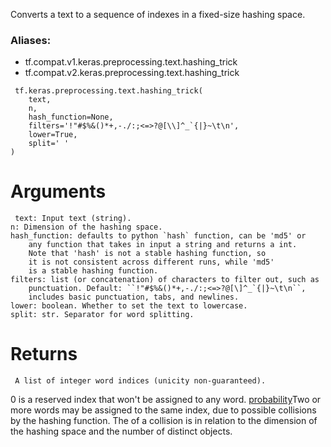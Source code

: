Converts a text to a sequence of indexes in a fixed-size hashing space.
### Aliases:
- tf.compat.v1.keras.preprocessing.text.hashing_trick
- tf.compat.v2.keras.preprocessing.text.hashing_trick

```
 tf.keras.preprocessing.text.hashing_trick(
    text,
    n,
    hash_function=None,
    filters='!"#$%&()*+,-./:;<=>?@[\\]^_`{|}~\t\n',
    lower=True,
    split=' '
)
```
# Arguments

```
 text: Input text (string).
n: Dimension of the hashing space.
hash_function: defaults to python `hash` function, can be 'md5' or
    any function that takes in input a string and returns a int.
    Note that 'hash' is not a stable hashing function, so
    it is not consistent across different runs, while 'md5'
    is a stable hashing function.
filters: list (or concatenation) of characters to filter out, such as
    punctuation. Default: ``!"#$%&()*+,-./:;<=>?@[\]^_`{|}~\t\n``,
    includes basic punctuation, tabs, and newlines.
lower: boolean. Whether to set the text to lowercase.
split: str. Separator for word splitting.
```
# Returns

```
 A list of integer word indices (unicity non-guaranteed).
```
0 is a reserved index that won't be assigned to any word.
[probability](https://en.wikipedia.org/wiki/Birthday_problem#Probability_table)Two or more words may be assigned to the same index, due to possible collisions by the hashing function. The  of a collision is in relation to the dimension of the hashing space and the number of distinct objects.

